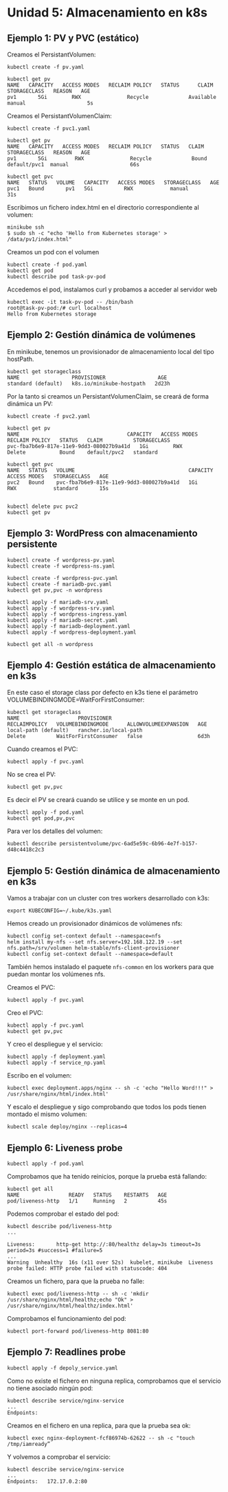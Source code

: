 # Unidad 5: Almacenamiento en k8s

## Ejemplo 1: PV y PVC (estático)

Creamos el PersistantVolumen:

    kubectl create -f pv.yaml

    kubectl get pv
    NAME   CAPACITY   ACCESS MODES   RECLAIM POLICY   STATUS      CLAIM   STORAGECLASS   REASON   AGE
    pv1       5Gi        RWX               Recycle             Available         manual                    5s

Creamos el PersistantVolumenClaim:

    kubectl create -f pvc1.yaml

    kubectl get pv          
    NAME   CAPACITY   ACCESS MODES   RECLAIM POLICY   STATUS   CLAIM          STORAGECLASS   REASON   AGE
    pv1       5Gi         RWX               Recycle             Bound       default/pvc1  manual                    66s
    
    kubectl get pvc
    NAME   STATUS   VOLUME   CAPACITY   ACCESS MODES   STORAGECLASS   AGE
    pvc1   Bound       pv1   5Gi          RWX            manual           31s

Escribimos un fichero index.html en el directorio correspondiente al volumen:

    minikube ssh                           
    $ sudo sh -c "echo 'Hello from Kubernetes storage' > /data/pv1/index.html"

Creamos un pod con el volumen

    kubectl create -f pod.yaml
    kubectl get pod
    kubectl describe pod task-pv-pod

Accedemos el pod, instalamos curl y probamos a acceder al servidor web

    kubectl exec -it task-pv-pod -- /bin/bash
    root@task-pv-pod:/# curl localhost
    Hello from Kubernetes storage


## Ejemplo 2: Gestión dinámica de volúmenes

En minikube, tenemos un provisionador de almacenamiento local del tipo hostPath. 

    kubectl get storageclass
    NAME                 PROVISIONER                 AGE
    standard (default)   k8s.io/minikube-hostpath   2d23h

Por la tanto si creamos un PersistantVolumenClaim, se creará de forma dinámica un PV:

    kubectl create -f pvc2.yaml

    kubectl get pv
    NAME                                   CAPACITY   ACCESS MODES   RECLAIM POLICY   STATUS   CLAIM          STORAGECLASS   
    pvc-fba7b6e9-817e-11e9-9dd3-080027b9a41d   1Gi        RWX            Delete           Bound    default/pvc2   standard            

    kubectl get pvc
    NAME   STATUS   VOLUME                                     CAPACITY   ACCESS MODES   STORAGECLASS   AGE
    pvc2   Bound    pvc-fba7b6e9-817e-11e9-9dd3-080027b9a41d   1Gi           RWX            standard       15s


    kubectl delete pvc pvc2
    kubectl get pv


## Ejemplo 3: WordPress con almacenamiento persistente

    kubectl create -f wordpress-pv.yaml
    kubectl create -f wordpress-ns.yaml

    kubectl create -f wordpress-pvc.yaml 
    kubectl create -f mariadb-pvc.yaml 
    kubectl get pv,pvc -n wordpress    

    kubectl apply -f mariadb-srv.yaml
    kubectl apply -f wordpress-srv.yaml
    kubectl apply -f wordpress-ingress.yaml
    kubectl apply -f mariadb-secret.yaml
    kubectl apply -f mariadb-deployment.yaml
    kubectl apply -f wordpress-deployment.yaml

    kubectl get all -n wordpress

## Ejemplo 4: Gestión estática de almacenamiento en k3s

En este caso el storage class por defecto en k3s tiene el parámetro VOLUMEBINDINGMODE=WaitForFirstConsumer:

    kubectl get storageclass
    NAME                   PROVISIONER                                   RECLAIMPOLICY   VOLUMEBINDINGMODE      ALLOWVOLUMEEXPANSION   AGE
    local-path (default)   rancher.io/local-path                         Delete          WaitForFirstConsumer   false                  6d3h

Cuando creamos el PVC:

    kubectl apply -f pvc.yaml

No se crea el PV:

    kubectl get pv,pvc

Es decir el PV se creará cuando se utilice y se monte en un pod.

    kubectl apply -f pod.yaml
    kubectl get pod,pv,pvc

Para ver los detalles del volumen:

    kubectl describe persistentvolume/pvc-6ad5e59c-6b96-4e7f-b157-d48c4418c2c3

## Ejemplo 5: Gestión dinámica de almacenamiento en k3s

Vamos a trabajar con un cluster con tres workers desarrollado con k3s:

    export KUBECONFIG=~/.kube/k3s.yaml

Hemos creado un provisionador dinámicos de volúmenes nfs:

    kubectl config set-context default --namespace=nfs
    helm install my-nfs --set nfs.server=192.168.122.19 --set nfs.path=/srv/volumen helm-stable/nfs-client-provisioner
    kubectl config set-context default --namespace=default

También hemos instalado el paquete `nfs-common` en los workers para que puedan montar los volúmenes nfs.

Creamos el PVC:

    kubectl apply -f pvc.yaml

Creo el PVC:

    kubectl apply -f pvc.yaml 
    kubectl get pv,pvc

Y creo el despliegue y el servicio:

    kubectl apply -f deployment.yaml 
    kubectl apply -f service_np.yaml 

Escribo en el volumen:

    kubectl exec deployment.apps/nginx -- sh -c 'echo "Hello Word!!!" > /usr/share/nginx/html/index.html'

Y escalo el despliegue y sigo comprobando que todos los pods tienen montado el mismo volumen:

    kubectl scale deploy/nginx --replicas=4 

## Ejemplo 6: Liveness probe

    kubectl apply -f pod.yaml

Comprobamos que ha tenido reinicios, porque la prueba está fallando:

    kubectl get all                     
    NAME                READY   STATUS    RESTARTS   AGE
    pod/liveness-http   1/1     Running   2          45s

Podemos comprobar el estado del pod:

    kubectl describe pod/liveness-http
    ...

    Liveness:       http-get http://:80/healthz delay=3s timeout=3s period=3s #success=1 #failure=5
    ...
    Warning  Unhealthy  16s (x11 over 52s)  kubelet, minikube  Liveness probe failed: HTTP probe failed with statuscode: 404

Creamos un fichero, para que la prueba no falle:

    kubectl exec pod/liveness-http -- sh -c 'mkdir /usr/share/nginx/html/healthz;echo "Ok" > /usr/share/nginx/html/healthz/index.html' 

Comprobamos el funcionamiento del pod:

    kubectl port-forward pod/liveness-http 8081:80

## Ejemplo 7: Readlines probe

    kubectl apply -f depoly_service.yaml

Como no existe el fichero en ninguna replica, comprobamos que el servicio no tiene asociado ningún pod:

    kubectl describe service/nginx-service
    ...
    Endpoints:                

Creamos en el fichero en una replica, para que la prueba sea ok:

    kubectl exec nginx-deployment-fcf86974b-62622 -- sh -c "touch /tmp/iamready”

Y volvemos a comprobar el servicio:

    kubectl describe service/nginx-service
    ...
    Endpoints:   172.17.0.2:80
